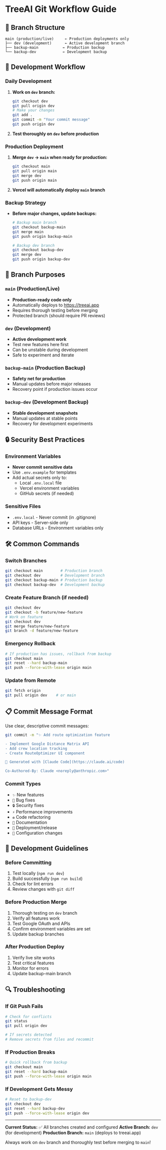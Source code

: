 # TreeAI Git Workflow Guide

## 🌟 Branch Structure

```
main (production/live)     ← Production deployments only
├── dev (development)      ← Active development branch
├── backup-main           ← Production backup
└── backup-dev            ← Development backup
```

## 🔄 Development Workflow

### Daily Development
1. **Work on `dev` branch:**
   ```bash
   git checkout dev
   git pull origin dev
   # Make your changes
   git add .
   git commit -m "Your commit message"
   git push origin dev
   ```

2. **Test thoroughly on `dev` before production**

### Production Deployment
1. **Merge `dev` → `main` when ready for production:**
   ```bash
   git checkout main
   git pull origin main
   git merge dev
   git push origin main
   ```

2. **Vercel will automatically deploy `main` branch**

### Backup Strategy
- **Before major changes, update backups:**
  ```bash
  # Backup main branch
  git checkout backup-main
  git merge main
  git push origin backup-main
  
  # Backup dev branch
  git checkout backup-dev
  git merge dev
  git push origin backup-dev
  ```

## 🚀 Branch Purposes

### `main` (Production/Live)
- **Production-ready code only**
- Automatically deploys to https://treeai.app
- Requires thorough testing before merging
- Protected branch (should require PR reviews)

### `dev` (Development)
- **Active development work**
- Test new features here first
- Can be unstable during development
- Safe to experiment and iterate

### `backup-main` (Production Backup)
- **Safety net for production**
- Manual updates before major releases
- Recovery point if production issues occur

### `backup-dev` (Development Backup)
- **Stable development snapshots**
- Manual updates at stable points
- Recovery for development experiments

## 🔒 Security Best Practices

### Environment Variables
- **Never commit sensitive data**
- Use `.env.example` for templates
- Add actual secrets only to:
  - Local `.env.local` file
  - Vercel environment variables
  - GitHub secrets (if needed)

### Sensitive Files
- `.env.local` - Never commit (in .gitignore)
- API keys - Server-side only
- Database URLs - Environment variables only

## 🛠️ Common Commands

### Switch Branches
```bash
git checkout main        # Production branch
git checkout dev         # Development branch
git checkout backup-main # Production backup
git checkout backup-dev  # Development backup
```

### Create Feature Branch (if needed)
```bash
git checkout dev
git checkout -b feature/new-feature
# Work on feature
git checkout dev
git merge feature/new-feature
git branch -d feature/new-feature
```

### Emergency Rollback
```bash
# If production has issues, rollback from backup
git checkout main
git reset --hard backup-main
git push --force-with-lease origin main
```

### Update from Remote
```bash
git fetch origin
git pull origin dev    # or main
```

## 📋 Commit Message Format

Use clear, descriptive commit messages:

```bash
git commit -m "✨ Add route optimization feature

- Implement Google Distance Matrix API
- Add crew location tracking
- Create RouteOptimizer UI component

🤖 Generated with [Claude Code](https://claude.ai/code)

Co-Authored-By: Claude <noreply@anthropic.com>"
```

### Commit Types
- `✨` New features
- `🐛` Bug fixes
- `🔒` Security fixes
- `⚡` Performance improvements
- `♻️` Code refactoring
- `📝` Documentation
- `🚀` Deployment/release
- `🔧` Configuration changes

## 🎯 Development Guidelines

### Before Committing
1. Test locally (`npm run dev`)
2. Build successfully (`npm run build`)
3. Check for lint errors
4. Review changes with `git diff`

### Before Production Merge
1. Thorough testing on `dev` branch
2. Verify all features work
3. Test Google OAuth and APIs
4. Confirm environment variables are set
5. Update backup branches

### After Production Deploy
1. Verify live site works
2. Test critical features
3. Monitor for errors
4. Update backup-main branch

## 🔍 Troubleshooting

### If Git Push Fails
```bash
# Check for conflicts
git status
git pull origin dev

# If secrets detected
# Remove secrets from files and recommit
```

### If Production Breaks
```bash
# Quick rollback from backup
git checkout main
git reset --hard backup-main
git push --force-with-lease origin main
```

### If Development Gets Messy
```bash
# Reset to backup-dev
git checkout dev
git reset --hard backup-dev
git push --force-with-lease origin dev
```

---

**Current Status:** ✅ All branches created and configured
**Active Branch:** `dev` (for development)
**Production Branch:** `main` (deploys to treeai.app)

Always work on `dev` branch and thoroughly test before merging to `main`!